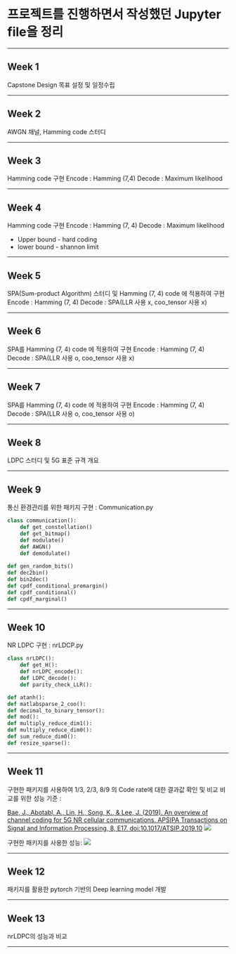 # 프로젝트를 진행하면서 작성했던 Jupyter file을 정리
---
## Week 1
Capstone Design 목표 설정 및 일정수립

------
## Week 2
AWGN 채널, Hamming code 스터디

----
## Week 3
Hamming code 구현
Encode : Hamming (7,4) 
Decode : Maximum likelihood

----
## Week 4
Hamming code 구현
Encode : Hamming (7, 4) 
Decode : Maximum likelihood
+ Upper bound - hard coding
+ lower bound - shannon limit
----
## Week 5
SPA(Sum-product Algorithm) 스터디 및 Hamming (7, 4) code 에 적용하여 구현
Encode : Hamming (7, 4)
Decode : SPA(LLR 사용 x, coo_tensor 사용 x)

----
## Week 6
SPA를 Hamming (7, 4) code 에 적용하여 구현
Encode : Hamming (7, 4)
Decode : SPA(LLR 사용 o, coo_tensor 사용 x)

---
## Week 7
SPA를 Hamming (7, 4) code 에 적용하여 구현
Encode : Hamming (7, 4)
Decode : SPA(LLR 사용 o, coo_tensor 사용 o)

---
## Week 8
LDPC 스터디 및 5G 표준 규격 개요

---
## Week 9
통신 환경관리를 위한 패키지 구현 : Communication.py
```python
class communication():
    def get_constellation()
    def get_bitmap()
    def modulate()
    def AWGN()
    def demodulate()
    
def gen_random_bits()
def dec2bin()
def bin2dec()
def cpdf_conditional_premargin()
def cpdf_conditional()
def cpdf_marginal()
```

---
## Week 10
NR LDPC 구현 : nrLDCP.py
```python
class nrLDPC():
    def get_H():
    def nrLDPC_encode():
    def LDPC_decode():
    def parity_check_LLR():

def atanh():   
def matlabsparse_2_coo():
def decimal_to_binary_tensor():
def mod():
def multiply_reduce_dim1():
def multiply_reduce_dim0():
def sum_reduce_dim0():
def resize_sparse():
```

---
## Week 11
구현한 패키지를 사용하여 1/3, 2/3, 8/9 의 Code rate에 대한 결과값 확인 및 비교
비교를 위한 성능 기준 :

[Bae, J., Abotabl, A., Lin, H., Song, K., & Lee, J. (2019). An overview of channel coding for 5G NR cellular communications. APSIPA Transactions on Signal and Information Processing, 8, E17. doi:10.1017/ATSIP.2019.10](https://www.cambridge.org/core/services/aop-cambridge-core/content/view/CF52C26874AF5E00883E00B6E1F907C7/S2048770319000106a.pdf/an-overview-of-channel-coding-for-5g-nr-cellular-communications.pdf)
<img src="https://velog.velcdn.com/images/heigarnik/post/bcc0ecc4-f7eb-4f3e-a284-58bab72e4058/image.png">


구현한 패키지를 사용한 성능:
<img src="https://velog.velcdn.com/images/heigarnik/post/467e321c-3f85-49dc-9dc5-f29c4fd9b2de/image.png">

---
## Week 12
패키지를 활용한 pytorch 기반의 Deep learning model 개발

---
## Week 13
nrLDPC의 성능과 비교

---

